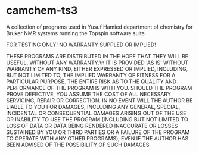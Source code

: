 # camchem-ts3
A collection of programs used in Yusuf Hamied department of chemistry for Bruker NMR systems running the Topspin software suite. 

FOR TESTING ONLY! NO WARRANTY SUPPLED OR IMPLIED!

THESE PROGRAMS ARE DISTRIBUTED IN THE HOPE THAT THEY WILL BE USEFUL,
WITHOUT ANY WARRANTY.\n IT IS PROVIDED 'AS IS' WITHOUT WARRANTY OF ANY KIND, EITHER EXPRESSED OR IMPLIED,
INCLUDING, BUT NOT LIMITED TO, THE IMPLIED WARRANTY OF FITNESS FOR A PARTICULAR PURPOSE.
THE ENTIRE RISK AS TO THE QUALITY AND PERFORMANCE OF THE PROGRAM IS WITH YOU.
SHOULD THE PROGRAM PROVE DEFECTIVE, YOU ASSUME THE COST OF ALL NECESSARY SERVICING,
REPAIR OR CORRECTION.
IN NO EVENT WILL THE AUTHOR BE LIABLE TO YOU FOR DAMAGES, INCLUDING ANY GENERAL,
SPECIAL, INCIDENTAL OR CONSEQUENTIAL DAMAGES ARISING OUT OF THE USE OR INABILITY
TO USE THE PROGRAM (INCLUDING BUT NOT LIMITED TO LOSS OF DATA OR DATA BEING RENDERED
INACCURATE OR LOSSES SUSTAINED BY YOU OR THIRD PARTIES OR A FAILURE OF THE PROGRAM
TO OPERATE WITH ANY OTHER PROGRAMS), EVEN IF THE AUTHOR HAS BEEN ADVISED OF THE
POSSIBILITY OF SUCH DAMAGES.
